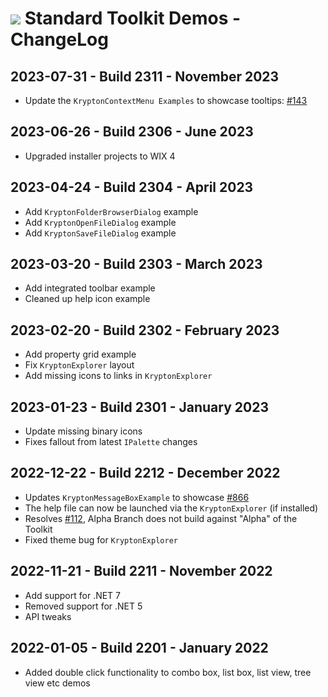 # <img src="https://github.com/Krypton-Suite/Standard-Toolkit-Demos/blob/master/Krypton.png?raw=true"> Standard Toolkit Demos - ChangeLog

## 2023-07-31 - Build 2311 - November 2023
* Update the `KryptonContextMenu Examples` to showcase tooltips: [#143](https://github.com/Krypton-Suite/Standard-Toolkit-Demos/issues/143)

## 2023-06-26 - Build 2306 - June 2023
* Upgraded installer projects to WIX 4

## 2023-04-24 - Build 2304 - April 2023
* Add `KryptonFolderBrowserDialog` example
* Add `KryptonOpenFileDialog` example
* Add `KryptonSaveFileDialog` example

## 2023-03-20 - Build 2303 - March 2023
* Add integrated toolbar example
* Cleaned up help icon example

## 2023-02-20 - Build 2302 - February 2023
* Add property grid example
* Fix `KryptonExplorer` layout
* Add missing icons to links in `KryptonExplorer`

## 2023-01-23 - Build 2301 - January 2023
* Update missing binary icons
* Fixes fallout from latest `IPalette` changes

## 2022-12-22 - Build 2212 - December 2022
* Updates `KryptonMessageBoxExample` to showcase [#866](https://github.com/Krypton-Suite/Standard-Toolkit/issues/866)
* The help file can now be launched via the `KryptonExplorer` (if installed)
* Resolves [#112](https://github.com/Krypton-Suite/Standard-Toolkit-Demos/issues/112), Alpha Branch does not build against "Alpha" of the Toolkit
* Fixed theme bug for `KryptonExplorer`

## 2022-11-21 - Build 2211 - November 2022
* Add support for .NET 7
* Removed support for .NET 5
* API tweaks

## 2022-01-05 - Build 2201 - January 2022
* Added double click functionality to combo box, list box, list view, tree view etc demos
